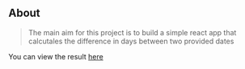 ## About 

> The main aim for this project is to build a simple react app that calcutales the difference in days between two provided dates

You can view the result [here](https://kafiil.github.io/react-app)

